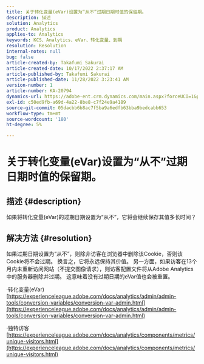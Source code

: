 ```yaml
---
title: 关于转化变量(eVar)设置为“从不”过期日期时值的保留期。
description: 描述
solution: Analytics
product: Analytics
applies-to: Analytics
keywords: KCS、Analytics、eVar、转化变量、到期
resolution: Resolution
internal-notes: null
bug: false
article-created-by: Takafumi Sakurai
article-created-date: 10/17/2022 2:37:17 AM
article-published-by: Takafumi Sakurai
article-published-date: 11/28/2022 3:23:41 AM
version-number: 1
article-number: KA-20794
dynamics-url: https://adobe-ent.crm.dynamics.com/main.aspx?forceUCI=1&pagetype=entityrecord&etn=knowledgearticle&id=730c1297-c44d-ed11-bba2-000d3a5c1bcc
exl-id: c50ed9fb-a69d-4a22-8be8-c7f24e9a4189
source-git-commit: 05dacbb6b8ac7f5ba9a6edfb63bba9bedcabb653
workflow-type: tm+mt
source-wordcount: '180'
ht-degree: 5%

---
```


# 关于转化变量(eVar)设置为“从不”过期日期时值的保留期。

## 描述 {#description}

如果将转化变量(eVar)的过期日期设置为“从不”，它将会继续保存其值多长时间？

## 解决方法 {#resolution}


如果过期日期设置为“从不”，则除非访客在浏览器中删除该Cookie，否则该Cookie将不会过期。 换言之，它将永远保持其价值。 另一方面，如果访客在13个月内未重新访问网站（不提交图像请求），则访客配置文件将从Adobe Analytics中的服务器删除并过期。 这意味着没有过期日期的eVar值也会被重置。

·转化变量(eVar)
[https://experienceleague.adobe.com/docs/analytics/admin/admin-tools/conversion-variables/conversion-var-admin.html](https://experienceleague.adobe.com/docs/analytics/admin/admin-tools/conversion-variables/conversion-var-admin.html)

·独特访客
[https://experienceleague.adobe.com/docs/analytics/components/metrics/unique-visitors.html](https://experienceleague.adobe.com/docs/analytics/components/metrics/unique-visitors.html)
